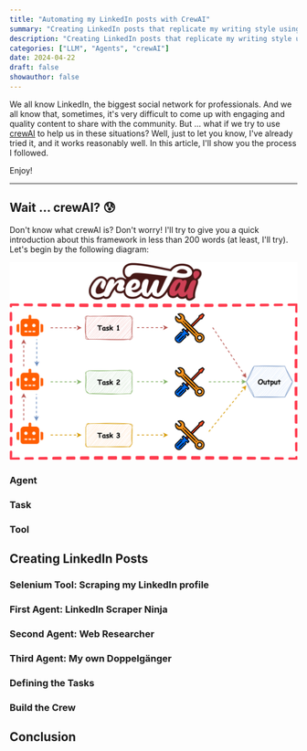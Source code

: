 ```yaml
---
title: "Automating my LinkedIn posts with CrewAI"
summary: "Creating LinkedIn posts that replicate my writing style using Selenium, crewAI, GPT-3.5-turbo and Mistral Large"
description: "Creating LinkedIn posts that replicate my writing style using Selenium, CrewAI, GPT-3.5-turbo and Mistral Large"
categories: ["LLM", "Agents", "crewAI"]
date: 2024-04-22
draft: false
showauthor: false
---
```


We all know LinkedIn, the biggest social network for professionals. And we all know that, sometimes, it's very 
difficult to come up with engaging and quality content to share with the community. But ... what if we try to use
[crewAI](https://www.crewai.com/) to help us in these situations? Well, just to let you know, I've already 
tried it, and it works reasonably well. In this article, I'll show you the process I followed. 

Enjoy!

---

## Wait ... crewAI? 😰

Don't know what crewAI is? Don't worry! I'll try to give you a quick introduction about this framework in less than
200 words (at least, I'll try). Let's begin by the following diagram:

![Alt text][image-1]

### Agent

### Task

### Tool

## Creating LinkedIn Posts

### Selenium Tool: Scraping my LinkedIn profile

### First Agent: LinkedIn Scraper Ninja

### Second Agent: Web Researcher

### Third Agent: My own Doppelgänger

### Defining the Tasks

### Build the Crew

## Conclusion



[image-1]: img/crewai.drawio.correct.svg "A simplified architecture of CrewAI"
